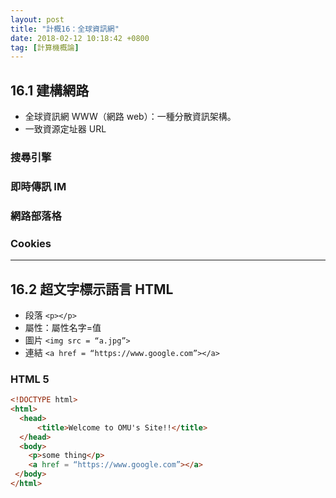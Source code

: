 ```yaml
---
layout: post
title: "計概16：全球資訊網"
date: 2018-02-12 10:18:42 +0800
tag: [計算機概論]
---
```

## 16.1 建構網路
- 全球資訊網 WWW（網路 web）：一種分散資訊架構。
- 一致資源定址器 URL

### 搜尋引擎
### 即時傳訊 IM
### 網路部落格
### Cookies

---
## 16.2 超文字標示語言 HTML
- 段落 `<p></p>`
- 屬性：屬性名字=值
- 圖片 `<img src = “a.jpg”>`
- 連結 `<a href = “https://www.google.com”></a>`

<!-- more -->

### HTML 5
```html
<!DOCTYPE html>
<html>
  <head>
      <title>Welcome to OMU's Site!!</title>
  </head>
  <body>
    <p>some thing</p>
    <a href = “https://www.google.com”></a>
 </body>
</html>
```